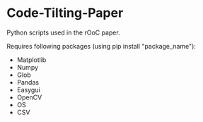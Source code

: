 # Code-Tilting-Paper

Python scripts used in the rOoC paper.

Requires following packages (using pip install "package_name"):

- Matplotlib
- Numpy
- Glob
- Pandas
- Easygui
- OpenCV
- OS
- CSV
